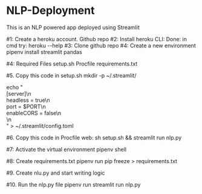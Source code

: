 # NLP-Deployment
This is an NLP powered app deployed using Streamlit

#1: Create a heroku account. Github repo
#2: Install heroku CLI: Done: in cmd try: heroku --help
#3: Clone github repo
#4: Create a new environment
pipenv install streamlit pandas

#4: Required Files
setup.sh
Procfile
requirements.txt

#5. Copy this code in setup.sh
mkdir -p ~/.streamlit/

echo "\
[server]\n\
headless = true\n\
port = $PORT\n\
enableCORS = false\n\
\n\
" > ~/.streamlit/config.toml

#6. Copy this code in Procfile
web: sh setup.sh && streamlit run nlp.py

#7: Activate the virtual environment
pipenv shell

#8: Create requirements.txt
pipenv run pip freeze > requirements.txt

#9. Create nlu.py and start writing logic

#10. Run the nlp.py file
pipenv run streamlit run nlp.py

